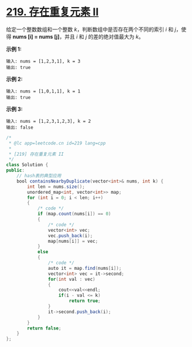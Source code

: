 # [219. 存在重复元素 II](https://leetcode-cn.com/problems/contains-duplicate-ii/)

给定一个整数数组和一个整数 *k*，判断数组中是否存在两个不同的索引 *i* 和 *j*，使得 **nums [i] = nums [j]**，并且 *i* 和 *j* 的差的绝对值最大为 *k*。

**示例 1:**

```
输入: nums = [1,2,3,1], k = 3
输出: true
```

**示例 2:**

```
输入: nums = [1,0,1,1], k = 1
输出: true
```

**示例 3:**

```
输入: nums = [1,2,3,1,2,3], k = 2
输出: false
```



```java
/*
 * @lc app=leetcode.cn id=219 lang=cpp
 *
 * [219] 存在重复元素 II
 */
class Solution {
public:
    // hash表的典型应用
    bool containsNearbyDuplicate(vector<int>& nums, int k) {
        int len = nums.size();
        unordered_map<int, vector<int>> map;
        for (int i = 0; i < len; i++)
        {
            /* code */
            if (map.count(nums[i]) == 0)
            {
                /* code */
                vector<int> vec;
                vec.push_back(i);
                map[nums[i]] = vec;
            }
            else
            {
                /* code */
                auto it = map.find(nums[i]);
                vector<int> vec = it->second;
                for(int val : vec)
                {
                    cout<<val<<endl;
                    if(i - val <= k)
                        return true;
                }
                it->second.push_back(i);
            }
        }
        return false;
    }
};
```

